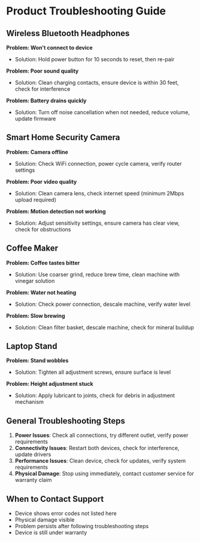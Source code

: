 # Product Troubleshooting Guide

## Wireless Bluetooth Headphones

**Problem: Won't connect to device**
- Solution: Hold power button for 10 seconds to reset, then re-pair

**Problem: Poor sound quality**
- Solution: Clean charging contacts, ensure device is within 30 feet, check for interference

**Problem: Battery drains quickly**
- Solution: Turn off noise cancellation when not needed, reduce volume, update firmware

## Smart Home Security Camera

**Problem: Camera offline**
- Solution: Check WiFi connection, power cycle camera, verify router settings

**Problem: Poor video quality**
- Solution: Clean camera lens, check internet speed (minimum 2Mbps upload required)

**Problem: Motion detection not working**
- Solution: Adjust sensitivity settings, ensure camera has clear view, check for obstructions

## Coffee Maker

**Problem: Coffee tastes bitter**
- Solution: Use coarser grind, reduce brew time, clean machine with vinegar solution

**Problem: Water not heating**
- Solution: Check power connection, descale machine, verify water level

**Problem: Slow brewing**
- Solution: Clean filter basket, descale machine, check for mineral buildup

## Laptop Stand

**Problem: Stand wobbles**
- Solution: Tighten all adjustment screws, ensure surface is level

**Problem: Height adjustment stuck**
- Solution: Apply lubricant to joints, check for debris in adjustment mechanism

## General Troubleshooting Steps

1. **Power Issues**: Check all connections, try different outlet, verify power requirements
2. **Connectivity Issues**: Restart both devices, check for interference, update drivers
3. **Performance Issues**: Clean device, check for updates, verify system requirements
4. **Physical Damage**: Stop using immediately, contact customer service for warranty claim

## When to Contact Support

- Device shows error codes not listed here
- Physical damage visible
- Problem persists after following troubleshooting steps
- Device is still under warranty